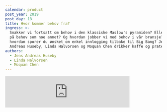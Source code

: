 ```yaml
---
calendar: product
post_year: 2019
post_day: 18
title: Hvor kommer behov fra?
ingress: >-
  Snakker vi fortsatt om behov i den klassiske Maslow's pyramiden? Eller ser man
  på behov som noe annet? Og hvordan jobber vi med behov i vår bransje? Altså,
  hvordan sporer du ønsket om enkel innlogging tilbake til Big Bang? Jens
  Andreas Huseby, Linda Halvorsen og Moquan Chen drikker kaffe og prater.
authors:
  - Jens Andreas Huseby
  - Linda Halvorsen
  - Moquan Chen
---
```

<iframe src="https://anchor.fm/kaffeprathosbekk/embed" height="102px" width="400px" frameborder="0" scrolling="no"></iframe>
